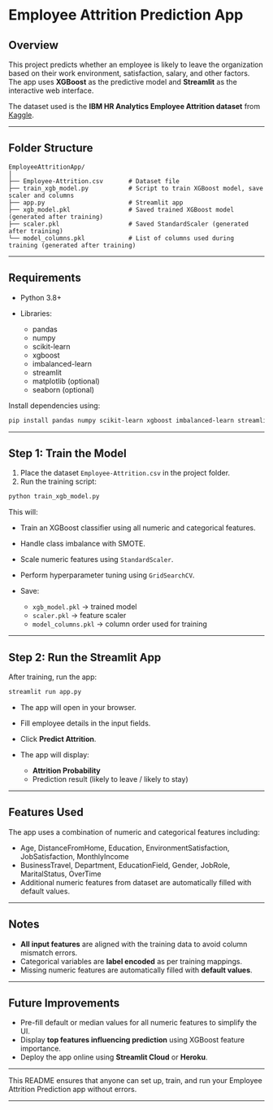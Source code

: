 # Employee Attrition Prediction App

## Overview

This project predicts whether an employee is likely to leave the organization based on their work environment, satisfaction, salary, and other factors. The app uses **XGBoost** as the predictive model and **Streamlit** as the interactive web interface.

The dataset used is the **IBM HR Analytics Employee Attrition dataset** from [Kaggle](https://www.kaggle.com/datasets/pavansubhasht/ibm-hr-analytics-attrition-dataset).

---

## Folder Structure

```
EmployeeAttritionApp/
│
├── Employee-Attrition.csv       # Dataset file
├── train_xgb_model.py           # Script to train XGBoost model, save scaler and columns
├── app.py                       # Streamlit app
├── xgb_model.pkl                # Saved trained XGBoost model (generated after training)
├── scaler.pkl                   # Saved StandardScaler (generated after training)
└── model_columns.pkl            # List of columns used during training (generated after training)
```

---

## Requirements

* Python 3.8+
* Libraries:

  * pandas
  * numpy
  * scikit-learn
  * xgboost
  * imbalanced-learn
  * streamlit
  * matplotlib (optional)
  * seaborn (optional)

Install dependencies using:

```bash
pip install pandas numpy scikit-learn xgboost imbalanced-learn streamlit matplotlib seaborn
```

---

## Step 1: Train the Model

1. Place the dataset `Employee-Attrition.csv` in the project folder.
2. Run the training script:

```bash
python train_xgb_model.py
```

This will:

* Train an XGBoost classifier using all numeric and categorical features.
* Handle class imbalance with SMOTE.
* Scale numeric features using `StandardScaler`.
* Perform hyperparameter tuning using `GridSearchCV`.
* Save:

  * `xgb_model.pkl` → trained model
  * `scaler.pkl` → feature scaler
  * `model_columns.pkl` → column order used for training

---

## Step 2: Run the Streamlit App

After training, run the app:

```bash
streamlit run app.py
```

* The app will open in your browser.
* Fill employee details in the input fields.
* Click **Predict Attrition**.
* The app will display:

  * **Attrition Probability**
  * Prediction result (likely to leave / likely to stay)

---

## Features Used

The app uses a combination of numeric and categorical features including:

* Age, DistanceFromHome, Education, EnvironmentSatisfaction, JobSatisfaction, MonthlyIncome
* BusinessTravel, Department, EducationField, Gender, JobRole, MaritalStatus, OverTime
* Additional numeric features from dataset are automatically filled with default values.

---

## Notes

* **All input features** are aligned with the training data to avoid column mismatch errors.
* Categorical variables are **label encoded** as per training mappings.
* Missing numeric features are automatically filled with **default values**.

---

## Future Improvements

* Pre-fill default or median values for all numeric features to simplify the UI.
* Display **top features influencing prediction** using XGBoost feature importance.
* Deploy the app online using **Streamlit Cloud** or **Heroku**.

---

This README ensures that anyone can set up, train, and run your Employee Attrition Prediction app without errors.

---
